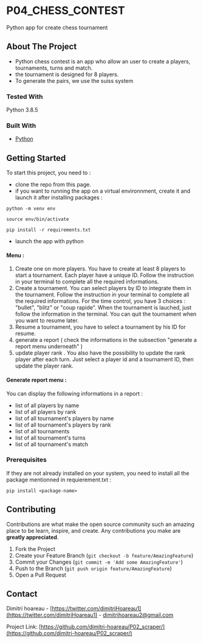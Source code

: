 # P04_CHESS_CONTEST
Python app for create chess tournament

## About The Project

* Python chess contest is an app who allow an user to create a players, tournaments, turns and match. 
* the tournament is designed for 8 players.
* To generate the pairs, we use the suiss system

### Tested With
Python 3.8.5

### Built With

* [Python](https://www.python.org/)

## Getting Started

To start this project, you need to :
- clone the repo from this page.
- if you want to running the app on a virtual environnment, create it and launch it after installing packages :
 ```
python -m venv env
```
 ```
source env/bin/activate
```
 ```
pip install -r requirements.txt
```

- launch the app with python

#### Menu :

1. Create one on more players. You have to create at least 8 players to start a tournament. Each player have a unique ID. Follow the instruction in your terminal to complete all the required informations. 
2. Create a tournament. You can select players by ID to integrate them in the tournament.  Follow the instruction in your terminal to complete all the required informations. For the time control, you have 3 choices : "bullet", "blitz" or "coup rapide".
When the tournament is lauched, just follow the information in the terminal. You can quit the tournament when you want to resume later. 
3. Resume a tournament, you have to select a tournament by his ID for resume.
4. generate a report ( check the informations in the subsection "generate a report menu underneath" )
5. update player rank . You also have the possibility to update the rank player after each turn. Just select a player id and a tournament ID, then update the player rank. 

#### Generate report menu :

You can display the following informations in a report :
- list of all players by name
- list of all players by rank
- list of all tournament's players by name
- list of all tournament's players by rank
- list of all tournaments
- list of all tournament's turns
- list of all tournament's match

### Prerequisites

If they are not already installed on your system, you need to install all the package mentionned in requierement.txt :
  ```
pip install <package-name>
  ```

## Contributing

Contributions are what make the open source community such an amazing place to be learn, inspire, and create. Any contributions you make are **greatly appreciated**.

1. Fork the Project
2. Create your Feature Branch (`git checkout -b feature/AmazingFeature`)
3. Commit your Changes (`git commit -m 'Add some AmazingFeature'`)
4. Push to the Branch (`git push origin feature/AmazingFeature`)
5. Open a Pull Request

## Contact
Dimitri hoareau - [https://twitter.com/dimitriHoareau1](https://twitter.com/dimitriHoareau1) - dimitrihoareau2@gmail.com

Project Link: [https://github.com/dimitri-hoareau/P02_scraper/](https://github.com/dimitri-hoareau/P02_scraper/)



